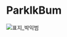 # ParkIkBum
![표지_박익범](https://user-images.githubusercontent.com/60260284/113490326-3239f900-9504-11eb-8944-5ff610a2d477.png)

